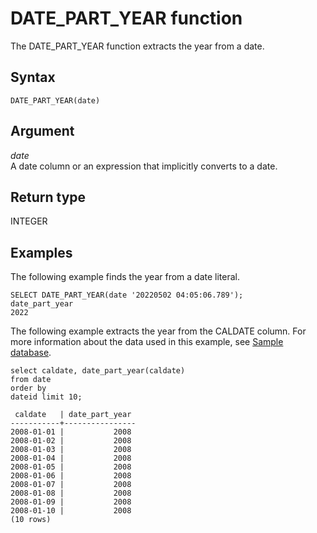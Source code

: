 # DATE\_PART\_YEAR function<a name="r_DATE_PART_YEAR"></a>

The DATE\_PART\_YEAR function extracts the year from a date\. 

## Syntax<a name="r_DATE_PART_YEAR-synopsis"></a>

```
DATE_PART_YEAR(date)
```

## Argument<a name="r_DATE_PART_YEAR-argument"></a>

 *date*   
A date column or an expression that implicitly converts to a date\.

## Return type<a name="r_DATE_PART_YEAR-return-type"></a>

INTEGER

## Examples<a name="r_DATE_PART_YEAR-examples"></a>

The following example finds the year from a date literal\. 

```
SELECT DATE_PART_YEAR(date '20220502 04:05:06.789');
date_part_year
2022
```

The following example extracts the year from the CALDATE column\. For more information about the data used in this example, see [Sample database](c_sampledb.md)\.

```
select caldate, date_part_year(caldate)
from date
order by
dateid limit 10;

 caldate   | date_part_year
-----------+----------------
2008-01-01 |           2008
2008-01-02 |           2008
2008-01-03 |           2008
2008-01-04 |           2008
2008-01-05 |           2008
2008-01-06 |           2008
2008-01-07 |           2008
2008-01-08 |           2008
2008-01-09 |           2008
2008-01-10 |           2008
(10 rows)
```